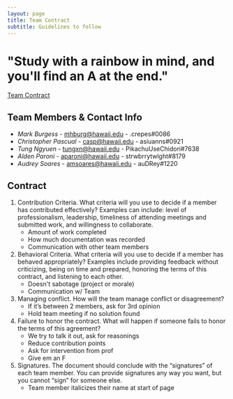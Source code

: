 ```yaml
---
layout: page
title: Team Contract
subtitle: Guidelines to follow
---
```


# "Study with a rainbow in mind, and you'll find an A at the end."

[Team Contract](https://docs.google.com/document/d/1oX4d5HIBrm2Wsi5FQ2IpwNagkXJaMhHEUpm8CkWCZwE/edit)

## Team Members & Contact Info
- *Mark Burgess* - mhburg@hawaii.edu - .crepes#0086
- *Christopher Pascual* - casp@hawaii.edu - asiuanns#0921
- *Tung Ngyuen* - tungxn@hawaii.edu - PikachuUseChidori#7638
- *Alden Paroni* - aparoni@hawaii.edu - strwbrrytwlght#8179
- *Audrey Soares* - amsoares@hawaii.edu - auDRey#1220

## Contract

<ol>
    <li>
        Contribution Criteria. What criteria will you use to decide if a member has contributed effectively? Examples can include: level of professionalism, leadership, timeliness of attending meetings and submitted work, and willingness to collaborate.
        <ul>
            <li>Amount of work completed</li>
            <li>How much documentation was recorded</li>
            <li>Communication with other team members</li>
        </ul>
    </li>
    <li>
        Behavioral Criteria. What criteria will you use to decide if a member has behaved appropriately? Examples include providing feedback without criticizing, being on time and prepared, honoring the terms of this contract, and listening to each other.
        <ul>
            <li>Doesn't sabotage (project or morale)</li>
            <li>Communication w/ Team</li>
        </ul>
    </li>
    <li>
        Managing conflict. How will the team manage conflict or disagreement?
        <ul>
            <li>If it’s between 2 members, ask for 3rd opinion</li>
            <li>Hold team meeting if no solution found</li>
        </ul>
    </li>
    <li>
        Failure to honor the contract. What will happen if someone fails to honor the terms of this agreement?
        <ul>
            <li>We try to talk it out, ask for reasonings</li>
            <li>Reduce contribution points</li>
            <li>Ask for intervention from prof</li>
            <li>Give em an F</li>
        </ul>
    </li>
    <li>
        Signatures. The document should conclude with the “signatures” of each team member. You can provide signatures any way you want, but you cannot “sign” for someone else.
        <ul>
            <li>Team member italicizes their name at start of page</li>
        </ul>
    </li>
</ol>
